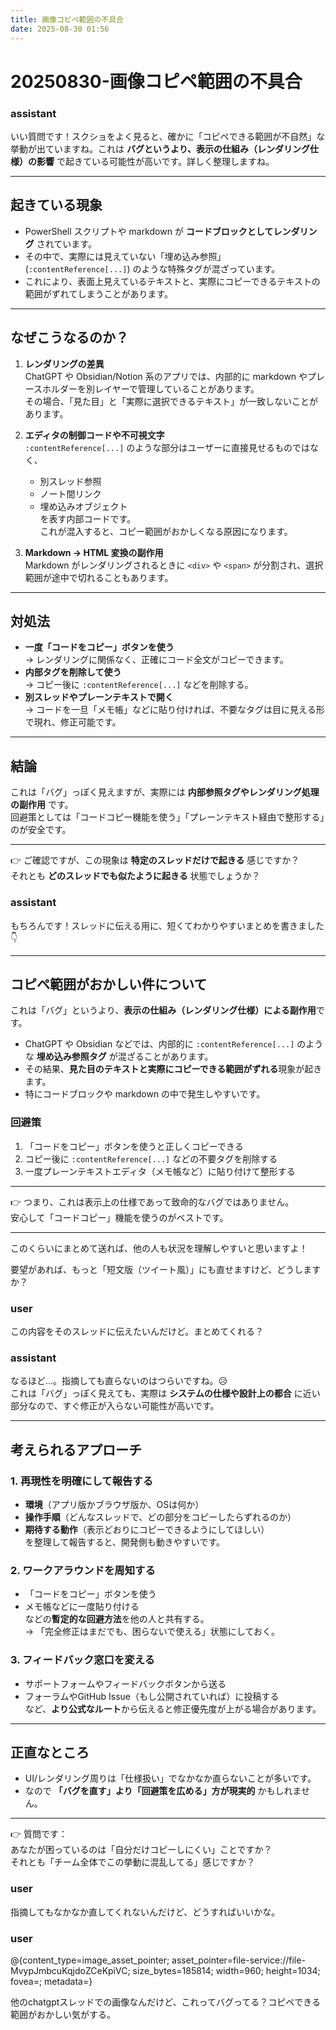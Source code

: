 ```yaml
---
title: 画像コピペ範囲の不具合
date: 2025-08-30 01:56
---
```


# 20250830-画像コピペ範囲の不具合

### assistant  

いい質問です！スクショをよく見ると、確かに「コピペできる範囲が不自然」な挙動が出ていますね。これは **バグというより、表示の仕組み（レンダリング仕様）の影響** で起きている可能性が高いです。詳しく整理しますね。

---

## 起きている現象
- PowerShell スクリプトや markdown が **コードブロックとしてレンダリング** されています。
- その中で、実際には見えていない「埋め込み参照」 (`:contentReference[...]`) のような特殊タグが混ざっています。
- これにより、表面上見えているテキストと、実際にコピーできるテキストの範囲がずれてしまうことがあります。

---

## なぜこうなるのか？
1. **レンダリングの差異**  
   ChatGPT や Obsidian/Notion 系のアプリでは、内部的に markdown やプレースホルダーを別レイヤーで管理していることがあります。  
   その場合、「見た目」と「実際に選択できるテキスト」が一致しないことがあります。

2. **エディタの制御コードや不可視文字**  
   `:contentReference[...]` のような部分はユーザーに直接見せるものではなく、  
   - 別スレッド参照
   - ノート間リンク
   - 埋め込みオブジェクト  
   を表す内部コードです。  
   これが混入すると、コピー範囲がおかしくなる原因になります。

3. **Markdown → HTML 変換の副作用**  
   Markdown がレンダリングされるときに `<div>` や `<span>` が分割され、選択範囲が途中で切れることもあります。

---

## 対処法
- **一度「コードをコピー」ボタンを使う**  
  → レンダリングに関係なく、正確にコード全文がコピーできます。
- **内部タグを削除して使う**  
  → コピー後に `:contentReference[...]` などを削除する。
- **別スレッドやプレーンテキストで開く**  
  → コードを一旦「メモ帳」などに貼り付ければ、不要なタグは目に見える形で現れ、修正可能です。

---

## 結論
これは「バグ」っぽく見えますが、実際には **内部参照タグやレンダリング処理の副作用** です。  
回避策としては「コードコピー機能を使う」「プレーンテキスト経由で整形する」のが安全です。

---

👉 ご確認ですが、この現象は **特定のスレッドだけで起きる** 感じですか？  
それとも **どのスレッドでも似たように起きる** 状態でしょうか？

### assistant  

もちろんです！スレッドに伝える用に、短くてわかりやすいまとめを書きました👇  

---

## コピペ範囲がおかしい件について  

これは「バグ」というより、**表示の仕組み（レンダリング仕様）による副作用**です。  

- ChatGPT や Obsidian などでは、内部的に `:contentReference[...]` のような **埋め込み参照タグ** が混ざることがあります。  
- その結果、**見た目のテキストと実際にコピーできる範囲がずれる**現象が起きます。  
- 特にコードブロックや markdown の中で発生しやすいです。  

### 回避策
1. 「コードをコピー」ボタンを使うと正しくコピーできる  
2. コピー後に `:contentReference[...]` などの不要タグを削除する  
3. 一度プレーンテキストエディタ（メモ帳など）に貼り付けて整形する  

---

👉 つまり、これは表示上の仕様であって致命的なバグではありません。  
安心して「コードコピー」機能を使うのがベストです。  

---

このくらいにまとめて送れば、他の人も状況を理解しやすいと思いますよ！  

要望があれば、もっと「短文版（ツイート風）」にも直せますけど、どうしますか？

### user  

この内容をそのスレッドに伝えたいんだけど。まとめてくれる？

### assistant  

なるほど…。指摘しても直らないのはつらいですね。😥  
これは「バグ」っぽく見えても、実際は **システムの仕様や設計上の都合** に近い部分なので、すぐ修正が入らない可能性が高いです。  

---

## 考えられるアプローチ
### 1. 再現性を明確にして報告する
- **環境**（アプリ版かブラウザ版か、OSは何か）  
- **操作手順**（どんなスレッドで、どの部分をコピーしたらずれるのか）  
- **期待する動作**（表示どおりにコピーできるようにしてほしい）  
を整理して報告すると、開発側も動きやすいです。  

### 2. ワークアラウンドを周知する
- 「コードをコピー」ボタンを使う  
- メモ帳などに一度貼り付ける  
などの**暫定的な回避方法**を他の人と共有する。  
→ 「完全修正はまだでも、困らないで使える」状態にしておく。  

### 3. フィードバック窓口を変える
- サポートフォームやフィードバックボタンから送る  
- フォーラムやGitHub Issue（もし公開されていれば）に投稿する  
など、**より公式なルート**から伝えると修正優先度が上がる場合があります。  

---

## 正直なところ
- UI/レンダリング周りは「仕様扱い」でなかなか直らないことが多いです。  
- なので **「バグを直す」より「回避策を広める」方が現実的** かもしれません。  

---

👉 質問です：  
あなたが困っているのは「自分だけコピーしにくい」ことですか？  
それとも「チーム全体でこの挙動に混乱してる」感じですか？

### user  

指摘してもなかなか直してくれないんだけど、どうすればいいかな。

### user  

@{content_type=image_asset_pointer; asset_pointer=file-service://file-MvypJmbcuKqjdoZCeKpiVC; size_bytes=185814; width=960; height=1034; fovea=; metadata=}

他のchatgptスレッドでの画像なんだけど、これってバグってる？コピペできる範囲がおかしい気がする。
